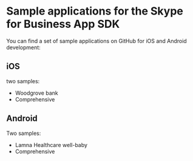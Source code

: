# Sample applications for the Skype for Business App SDK

You can find a set of sample applications on GitHub for iOS and Android development:

## iOS

two samples:

- Woodgrove bank
- Comprehensive

## Android

Two samples:

- Lamna Healthcare well-baby
- Comprehensive